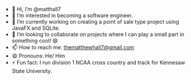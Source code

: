 - 👋 Hi, I’m @matthall7
- 👀 I’m interested in becoming a software engineer.
- 🌱 I’m currently working on creating a point of sale type project using JavaFX and SQLite.
- 💞️ I’m looking to collaborate on projects where I can play a small part in something cool! 😄
- 📫 How to reach me: thematthewhall7@gmail.com
- 😄 Pronouns: He/ Him
- ⚡ Fun fact: I run division 1 NCAA cross country and track for Kennesaw State University.

<!---
matthall7/matthall7 is a ✨ special ✨ repository because its `README.md` (this file) appears on your GitHub profile.
You can click the Preview link to take a look at your changes.
--->
